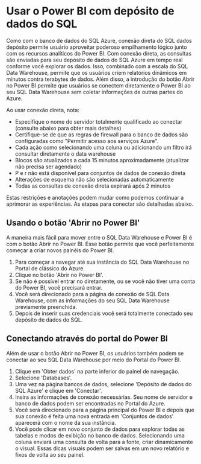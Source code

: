 <properties
   pageTitle="Usar o Power BI com o SQL Data Warehouse | Microsoft Azure"
   description="Dicas para usar o Power BI com depósito de dados do SQL Azure para desenvolver soluções."
   services="sql-data-warehouse"
   documentationCenter="NA"
   authors="lodipalm"
   manager="barbkess"
   editor=""/>

<tags
   ms.service="sql-data-warehouse"
   ms.devlang="NA"
   ms.topic="article"
   ms.tgt_pltfrm="NA"
   ms.workload="data-services"
   ms.date="05/31/2016"
   ms.author="lodipalm;barbkess;sonyama"/>

# <a name="use-power-bi-with-sql-data-warehouse"></a>Usar o Power BI com depósito de dados do SQL
Como com o banco de dados do SQL Azure, conexão direta do SQL dados depósito permite usuário aproveitar poderoso empilhamento lógico junto com os recursos analíticos do Power BI.  Com conexão direta, as consultas são enviadas para seu depósito de dados do SQL Azure em tempo real conforme você explorar os dados.  Isso, combinado com a escala do SQL Data Warehouse, permite que os usuários criem relatórios dinâmicos em minutos contra terabytes de dados.  Além disso, a introdução do botão Abrir no Power BI permite que usuários se conectem diretamente o Power BI ao seu SQL Data Warehouse sem coletar informações de outras partes do Azure.

Ao usar conexão direta, nota:

+ Especifique o nome do servidor totalmente qualificado ao conectar (consulte abaixo para obter mais detalhes)
+ Certifique-se de que as regras de firewall para o banco de dados são configuradas como "Permitir acesso aos serviços Azure".
+ Cada ação como selecionando uma coluna ou adicionando um filtro irá consultar diretamente o data warehouse
+ Blocos são atualizados a cada 15 minutos aproximadamente (atualizar não precisa ser agendado)
+ P e r não está disponível para conjuntos de dados de conexão direta
+ Alterações de esquema não são selecionadas automaticamente
+ Todas as consultas de conexão direta expirará após 2 minutos

Estas restrições e anotações podem mudar como podemos continuar a aprimorar as experiências. As etapas para conectar são detalhadas abaixo.  

## <a name="using-the-open-in-power-bi-button"></a>Usando o botão 'Abrir no Power BI'
A maneira mais fácil para mover entre o SQL Data Warehouse e Power BI é com o botão Abrir no Power BI. Esse botão permite que você perfeitamente começar a criar novos painéis do Power BI.  

1.  Para começar a navegar até sua instância do SQL Data Warehouse no Portal de clássico do Azure.
2.  Clique no botão 'Abrir no Power BI'.
3.  Se não é possível entrar no diretamente, ou se você não tiver uma conta do Power BI, você precisará entrar.  
4.  Você será direcionado para a página de conexão de SQL Data Warehouse, com as informações do seu SQL Data Warehouse previamente preenchida.
5.  Depois de inserir suas credenciais você será totalmente conectado seu depósito de dados do SQL.

## <a name="connecting-through-the-power-bi-portal"></a>Conectando através do portal do Power BI
Além de usar o botão Abrir no Power BI, os usuários também podem se conectar ao seu SQL Data Warehouse por meio do Portal do Power BI.

1.  Clique em 'Obter dados' na parte inferior do painel de navegação.
2.  Selecione 'Databases'.
3.  Uma vez na página bancos de dados, selecione 'Depósito de dados do SQL Azure' e clique em 'Conectar'.
4.  Insira as informações de conexão necessárias.  Seu nome de servidor e banco de dados podem ser encontradas no Portal do Azure.
5.  Você será direcionado para a página principal do Power BI e depois que sua conexão é feita uma nova entrada em 'Conjuntos de dados' aparecerá com o nome da sua instância.  
6.   Você pode clicar em novo conjunto de dados para explorar todas as tabelas e modos de exibição no banco de dados. Selecionando uma coluna enviará uma consulta de volta para a fonte, criar dinamicamente o visual. Essas dicas visuais podem ser salvas em um novo relatório e fixos de volta ao seu painel.

<!--Image references-->

<!--Article references-->
[SQL Data Warehouse development overview]:  ./sql-data-warehouse-overview-develop/
[SQL Data Warehouse integration overview]:  ./sql-data-warehouse-overview-integration/

<!--MSDN references-->

<!--Other Web references-->
